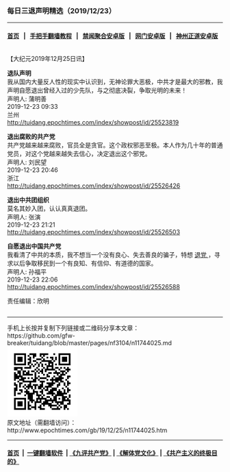 ### 每日三退声明精选（2019/12/23）
------------------------

#### [首页](https://github.com/gfw-breaker/banned-news/blob/master/README.md) &nbsp;&nbsp;|&nbsp;&nbsp; [手把手翻墙教程](https://github.com/gfw-breaker/guides/wiki) &nbsp;&nbsp;|&nbsp;&nbsp; [禁闻聚合安卓版](https://github.com/gfw-breaker/bn-android) &nbsp;&nbsp;|&nbsp;&nbsp; [网门安卓版](https://github.com/oGate2/oGate) &nbsp;&nbsp;|&nbsp;&nbsp; [神州正道安卓版](https://github.com/SzzdOgate/update) 



<div class="column" id="artbody" itemprop="articleBody">
 <!-- article content begin -->
 <p>
  【大纪元2019年12月25日讯】
 </p>
 <p>
  <strong>
   退队声明
  </strong>
  <br/>
  我从国内大量反人性的现实中认识到，无神论罪大恶极，中共才是最大的邪教，我声明自愿退出曾经入过的少先队，与之彻底决裂，争取光明的未来！
  <br/>
  声明人: 蒲明善
  <br/>
  2019-12-23 09:33
  <br/>
  兰州
  <br/>
  <a href="http://tuidang.epochtimes.com/index/showpost/id/25523819">
   http://tuidang.epochtimes.com/index/showpost/id/25523819
  </a>
 </p>
 <p>
  <strong>
   退出腐败的共产党
  </strong>
  <br/>
  共产党越来越来腐败，官员全是贪官。这个政权邪恶至极。本人作为几十年的普通党员，对这个党越来越失去信心，决定退出这个邪党。
  <br/>
  声明人: 刘民望
  <br/>
  2019-12-23 20:46
  <br/>
  浙江
  <br/>
  <a href="http://tuidang.epochtimes.com/index/showpost/id/25526426">
   http://tuidang.epochtimes.com/index/showpost/id/25526426
  </a>
 </p>
 <p>
  <strong>
   退出中共团组织
  </strong>
  <br/>
  莫名其妙入团，认认真真退团。
  <br/>
  声明人: 张演
  <br/>
  2019-12-23 21:21
  <br/>
  <a href="http://tuidang.epochtimes.com/index/showpost/id/25526503">
   http://tuidang.epochtimes.com/index/showpost/id/25526503
  </a>
 </p>
 <p>
  <strong>
   自愿退出中国共产党
  </strong>
  <br/>
  我看清了中共的本质，我不想当一个没有良心、失去善良的骗子，特想
  <a href="http://www.epochtimes.com/gb/tag/%E9%80%80%E5%85%9A.html">
   退党
  </a>
  ，寻求以后争取移民到一个有良知、有信仰、有道德的国家。
  <br/>
  声明人: 孙福平
  <br/>
  2019-12-23 22:06
  <br/>
  <a href="http://tuidang.epochtimes.com/index/showpost/id/25526588">
   http://tuidang.epochtimes.com/index/showpost/id/25526588
  </a>
 </p>
 <p>
  责任编辑：欣明
 </p>
 <!-- article content end -->
 <div id="below_article_ad">
  <div id="below_article_ad_inner">
  </div>
 </div>
</div>

<hr/>
手机上长按并复制下列链接或二维码分享本文章：<br/>
https://github.com/gfw-breaker/tuidang/blob/master/pages/nf3104/n11744025.md <br/>
<a href='https://github.com/gfw-breaker/tuidang/blob/master/pages/nf3104/n11744025.md'><img src='https://github.com/gfw-breaker/tuidang/blob/master/pages/nf3104/n11744025.md.png'/></a> <br/>
原文地址（需翻墙访问）：http://www.epochtimes.com/gb/19/12/25/n11744025.htm


------------------------
#### [首页](https://github.com/gfw-breaker/banned-news/blob/master/README.md) &nbsp;|&nbsp; [一键翻墙软件](https://github.com/gfw-breaker/nogfw/blob/master/README.md) &nbsp;| [《九评共产党》](https://github.com/gfw-breaker/9ping.md/blob/master/README.md#九评之一评共产党是什么) | [《解体党文化》](https://github.com/gfw-breaker/jtdwh.md/blob/master/README.md) | [《共产主义的终极目的》](https://github.com/gfw-breaker/gczydzjmd.md/blob/master/README.md)


<img src='http://gfw-breaker.win/tuidang/pages/nf3104/n11744025.md' width='0px' height='0px'/>